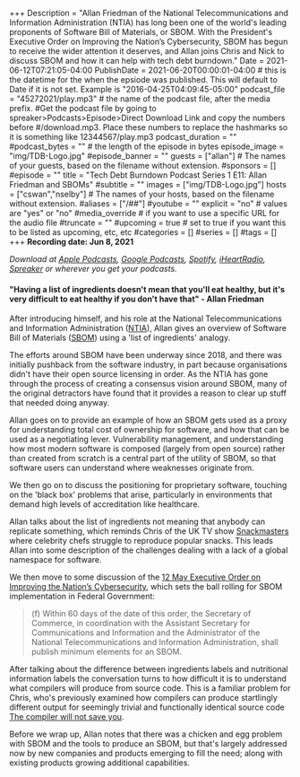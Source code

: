 +++
Description = "Allan Friedman of the National Telecommunications and Information Administration (NTIA) has long been one of the world's leading proponents of Software Bill of Materials, or SBOM. With the President's Executive Order on Improving the Nation’s Cybersecurity, SBOM has begun to receive the wider attention it deserves, and Allan joins Chris and Nick to discuss SBOM and how it can help with tech debt burndown."
Date = 2021-06-12T07:21:05-04:00
PublishDate = 2021-06-20T00:00:01-04:00 # this is the datetime for the when the epsiode was published. This will default to Date if it is not set. Example is "2016-04-25T04:09:45-05:00"
podcast_file = "45272021/play.mp3" # the name of the podcast file, after the media prefix.
#Get the podcast file by going to spreaker>Podcasts>Episode>Direct Download Link and copy the numbers before
#/download.mp3. Place these numbers to replace the hashmarks so it is something like 12344567/play.mp3 
podcast_duration = ""
#podcast_bytes = "" # the length of the episode in bytes
episode_image = "img/TDB-Logo.jpg"
#episode_banner = ""
guests = ["allan"] # The names of your guests, based on the filename without extension.
#sponsors = []
#episode = ""
title = "Tech Debt Burndown Podcast Series 1 E11: Allan Friedman and SBOMs"
#subtitle = ""
images = ["img/TDB-Logo.jpg"]
hosts = ["cswan","nselby"] # The names of your hosts, based on the filename without extension.
#aliases = ["/##"]
#youtube = ""
explicit = "no" # values are "yes" or "no"
#media_override # if you want to use a specific URL for the audio file
#truncate = ""
#upcoming = true # set to true if you want this to be listed as upcoming, etc, etc
#categories = []
#series = []
#tags = []
+++
**Recording date: Jun 8, 2021**

*Download at [Apple Podcasts](https://podcastsconnect.apple.com/my-podcasts/the-tech-debt-burndown-podcast/1562710899), [Google Podcasts](https://podcasts.google.com/feed/aHR0cHM6Ly93d3cuc3ByZWFrZXIuY29tL3Nob3cvNDg3MzE4MC9lcGlzb2Rlcy9mZWVk), [Spotify](https://open.spotify.com/show/0t15PUgvQYNWQ6LYXJ8zkz), [iHeartRadio](https://iheart.com/podcast/81137852), [Spreaker](https://www.spreaker.com/show/the-tech-debt-burndown-podcast) or wherever you get your podcasts.*

#### "Having a list of ingredients doesn't mean that you'll eat healthy, but it's very difficult to eat healthy if you don't have that" - Allan Friedman

After introducing himself, and his role at the National Telecommunications and Information Administration ([NTIA](https://www.ntia.gov/)), Allan gives an overview of Software Bill of Materials ([SBOM](https://en.wikipedia.org/wiki/Software_bill_of_materials)) using a 'list of ingredients' analogy.

The efforts around SBOM have been underway since 2018, and there was initially pushback from the software industry, in part because organisations didn't have their open source licensing in order. As the NTIA has gone through the process of creating a consensus vision around SBOM, many of the original detractors have found that it provides a reason to clear up stuff that needed doing anyway.

Allan goes on to provide an example of how an SBOM gets used as a proxy for understanding total cost of ownership for software, and how that can be used as a negotiating lever. Vulnerability management, and understanding how most modern software is composed (largely from open source) rather than created from scratch is a central part of the utility of SBOM, so that software users can understand where weaknesses originate from.

We then go on to discuss the positioning for proprietary software, touching on the 'black box' problems that arise, particularly in environments that demand high levels of accreditation like healthcare.

Allan talks about the list of ingredients not meaning that anybody can replicate something, which reminds Chris of the UK TV show [Snackmasters](https://www.channel4.com/programmes/snackmasters/episode-guide/) where celebrity chefs struggle to reproduce popular snacks. This leads Allan into some description of the challenges dealing with a lack of a global namespace for software.

We then move to some discussion of the [12 May Executive Order on Improving the Nation’s Cybersecurity](https://www.whitehouse.gov/briefing-room/presidential-actions/2021/05/12/executive-order-on-improving-the-nations-cybersecurity/), which sets the ball rolling for SBOM implementation in Federal Government:

> (f)  Within 60 days of the date of this order, the Secretary of Commerce, in coordination with the Assistant Secretary for Communications and Information and the Administrator of the National Telecommunications and Information Administration, shall publish minimum elements for an SBOM.

After talking about the difference between ingredients labels and nutritional information labels the conversation turns to how difficult it is to understand what compilers will produce from source code. This is a familiar problem for Chris, who's previously examined how compilers can produce startlingly different output for seemingly trivial and functionally identical source code [The compiler will not save you](https://blog.thestateofme.com/2013/10/12/the-compiler-will-not-save-you/).

Before we wrap up, Allan notes that there was a chicken and egg problem with SBOM and the tools to produce an SBOM, but that's largely addressed now by new companies and products emerging to fill the need; along with existing products growing additional capabilities.